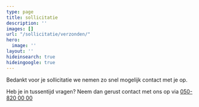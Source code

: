 ```yaml
---
type: page
title: sollicitatie
description: ''
images: []
url: "/sollicitatie/verzonden/"
hero:
  image: ''
layout: ''
hideinsearch: true
hideingoogle: true
---
```

Bedankt voor je sollicitatie we nemen zo snel mogelijk contact met je op.

Heb je in tussentijd vragen? Neem dan gerust contact met ons op via [050-820 00 00](tel:+31508200000)
